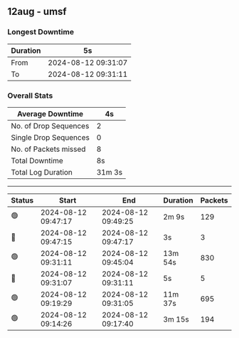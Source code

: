 
## 12aug - umsf

### Longest Downtime

Duration | 5s
---- | ----
From | 2024-08-12 09:31:07
To | 2024-08-12 09:31:11

### Overall Stats

Average Downtime | 4s
---- | ----
No. of Drop Sequences | 2
Single Drop Sequences | 0
No. of Packets missed | 8
Total Downtime | 8s
Total Log Duration | 31m 3s


---------

Status | Start | End | Duration | Packets
---- | ---- | ---- | ---- | ----
🟢 | 2024-08-12 09:47:17 | 2024-08-12 09:49:25 | 2m 9s | 129
🔴 | 2024-08-12 09:47:15 | 2024-08-12 09:47:17 | 3s | 3
🟢 | 2024-08-12 09:31:11 | 2024-08-12 09:45:04 | 13m 54s | 830
🔴 | 2024-08-12 09:31:07 | 2024-08-12 09:31:11 | 5s | 5
🟢 | 2024-08-12 09:19:29 | 2024-08-12 09:31:05 | 11m 37s | 695
🟢 | 2024-08-12 09:14:26 | 2024-08-12 09:17:40 | 3m 15s | 194